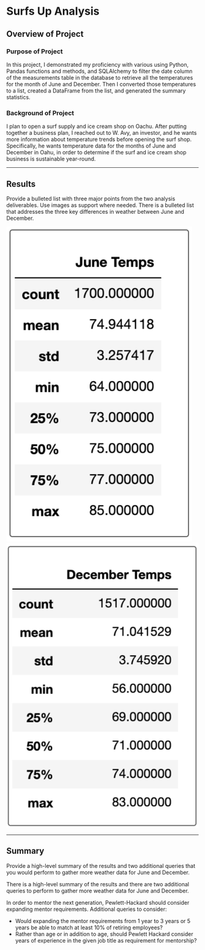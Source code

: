 # Surfs Up Analysis
## Overview of Project
### Purpose of Project
In this project, I demonstrated my proficiency with various using Python, Pandas functions and methods, and SQLAlchemy to filter the date column of the measurements table in the database to retrieve all the temperatures for the month of June and December. Then I converted those temperatures to a list, created a DataFrame from the list, and generated the summary statistics. 
### Background of Project
I plan to open a surf supply and ice cream shop on Oachu. After putting together a business plan, I reached out to W. Avy, an investor, and he wants more information about temperature trends before opening the surf shop. Specifically, he wants temperature data for the months of June and December in Oahu, in order to determine if the surf and ice cream shop business is sustainable year-round.

---
## Results
Provide a bulleted list with three major points from the two analysis deliverables. Use images as support where needed.
There is a bulleted list that addresses the three key differences in weather between June and December.

![june](june.png) ![dec](dec.png)

---
## Summary 
Provide a high-level summary of the results and two additional queries that you would perform to gather more weather data for June and December.

There is a high-level summary of the results and there are two additional queries to perform to gather more weather data for June and December. 

In order to mentor the next generation, Pewlett-Hackard should consider expanding mentor requirements. Additional queries to consider:
* Would expanding the mentor requirements from 1 year to 3 years or 5 years be able to match at least 10% of retiring employees? 
* Rather than age or in addition to age, should Pewlett Hackard consider years of experience in the given job title as requirement for mentorship? 







